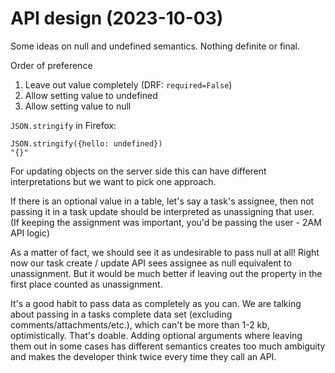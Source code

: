 <!--
SPDX-FileCopyrightText: 2024 JWP Consulting GK

SPDX-License-Identifier: AGPL-3.0-or-later
-->

# API design (2023-10-03)

Some ideas on null and undefined semantics. Nothing definite or final.

Order of preference

1. Leave out value completely (DRF: `required=False`)
2. Allow setting value to undefined
3. Allow setting value to null

`JSON.stringify` in Firefox:

```
JSON.stringify({hello: undefined})
"{}"
```

For updating objects on the server side this can have different interpretations
but we want to pick one approach.

If there is an optional value in a table, let's say a task's assignee, then not
passing it in a task update should be interpreted as unassigning that user. (If
keeping the assignment was important, you'd be passing the user - 2AM API
logic)

As a matter of fact, we should see it as undesirable to pass null at all! Right
now our task create / update API sees assignee as null equivalent to
unassignment. But it would be much better if leaving out the property in the
first place counted as unassignment.

It's a good habit to pass data as completely as you can. We are talking about
passing in a tasks complete data set (excluding comments/attachments/etc.),
which can't be more than 1-2 kb, optimistically. That's doable. Adding optional
arguments where leaving them out in some cases has different semantics creates
too much ambiguity and makes the developer think twice every time they call an
API.
